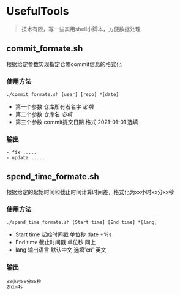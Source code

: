 # UsefulTools

> 技术有限，写一些实用shell小脚本，方便数据处理

## commit_formate.sh

根据给定参数实现指定仓库commit信息的格式化

### 使用方法
```shell
./commit_formate.sh [user] [repo] *[date]
```
- 第一个参数 仓库所有者名字 *必填*
- 第二个参数 仓库名 *必填*
- 第三个参数 commit提交日期 格式 2021-01-01 选填

### 输出
```
- fix .....
- update .....
```

## spend_time_formate.sh

根据给定的起始时间和截止时间计算时间差，格式化为xx小时xx分xx秒

### 使用方法
```shell
./spend_time_formate.sh [Start time] [End time] *[lang]
```
- Start time 起始时间戳 单位秒 date +%s
- End time 截止时间戳 单位秒 同上
- lang 输出语言 默认中文 选填'en' 英文

### 输出
```shell
xx小时xx分xx秒
2h1m4s
```

